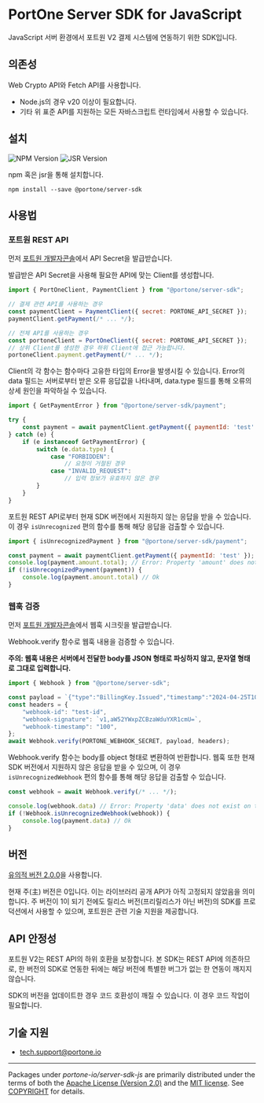 # PortOne Server SDK for JavaScript

JavaScript 서버 환경에서 포트원 V2 결제 시스템에 연동하기 위한 SDK입니다.

## 의존성

Web Crypto API와 Fetch API를 사용합니다.

- Node.js의 경우 v20 이상이 필요합니다.
- 기타 위 표준 API를 지원하는 모든 자바스크립트 런타임에서 사용할 수 있습니다.

## 설치

![NPM Version](https://img.shields.io/npm/v/%40portone%2Fserver-sdk)
![JSR Version](https://img.shields.io/jsr/v/%40portone/server-sdk)

npm 혹은 jsr을 통해 설치합니다.

```shell
npm install --save @portone/server-sdk
```

## 사용법

### 포트원 REST API

먼저 [포트원 개발자콘솔](https://admin.portone.io/integration-v2/manage/api-keys?version=v2)에서 API Secret을 발급받습니다.

발급받은 API Secret을 사용해 필요한 API에 맞는 Client를 생성합니다.

```js
import { PortOneClient, PaymentClient } from "@portone/server-sdk";

// 결제 관련 API를 사용하는 경우
const paymentClient = PaymentClient({ secret: PORTONE_API_SECRET });
paymentClient.getPayment(/* ... */);

// 전체 API를 사용하는 경우
const portoneClient = PortOneClient({ secret: PORTONE_API_SECRET });
// 상위 Client를 생성한 경우 하위 Client에 접근 가능합니다.
portoneClient.payment.getPayment(/* ... */);
```

Client의 각 함수는 함수마다 고유한 타입의 Error을 발생시킬 수 있습니다.
Error의 data 필드는 서버로부터 받은 오류 응답값을 나타내며, data.type 필드를 통해 오류의 상세 원인을 파악하실 수 있습니다.

```js
import { GetPaymentError } from "@portone/server-sdk/payment";

try {
    const payment = await paymentClient.getPayment({ paymentId: 'test' });
} catch (e) {
    if (e instanceof GetPaymentError) {
        switch (e.data.type) {
            case "FORBIDDEN":
                // 요청이 거절된 경우
            case "INVALID_REQUEST":
                // 입력 정보가 유효하지 않은 경우
        }
    }
}
```

포트원 REST API로부터 현재 SDK 버전에서 지원하지 않는 응답을 받을 수 있습니다.
이 경우 `isUnrecognized` 편의 함수를 통해 해당 응답을 검출할 수 있습니다.

```js
import { isUnrecognizedPayment } from "@portone/server-sdk/payment";

const payment = await paymentClient.getPayment({ paymentId: 'test' });
console.log(payment.amount.total); // Error: Property 'amount' does not exist on type 'Payment'.
if (!isUnrecognizedPayment(payment)) {
    console.log(payment.amount.total) // Ok
}
```

### 웹훅 검증

먼저 [포트원 개발자콘솔](https://admin.portone.io/integration-v2/manage/webhook?version=V2)에서 웹훅 시크릿을 발급받습니다.

Webhook.verify 함수로 웹훅 내용을 검증할 수 있습니다.

**주의: 웹훅 내용은 서버에서 전달한 body를 JSON 형태로 파싱하지 않고, 문자열 형태로 그대로 입력합니다.**

```js
import { Webhook } from "@portone/server-sdk";

const payload = `{"type":"BillingKey.Issued","timestamp":"2024-04-25T10:00:00.000Z","data":{"storeId":"store-61e0db3d-b967-47db-8b50-96002da90d55","billingKey":"billing-key-75ae3cab-6afe-422d-bf34-3a7b1762451d"}}`;
const headers = {
    "webhook-id": "test-id",
    "webhook-signature": `v1,aW52YWxpZCBzaWduYXR1cmU=`,
    "webhook-timestamp": "100",
};
await Webhook.verify(PORTONE_WEBHOOK_SECRET, payload, headers);
```

Webhook.verify 함수는 body를 object 형태로 변환하여 반환합니다.
웹훅 또한 현재 SDK 버전에서 지원하지 않은 응답을 받을 수 있으며,
이 경우 `isUnrecognizedWebhook` 편의 함수를 통해 해당 응답을 검출할 수 있습니다.

```js
const webhook = await Webhook.verify(/* ... */);

console.log(webhook.data) // Error: Property 'data' does not exist on type 'Webhook'.
if (!Webhook.isUnrecognizedWebhook(webhook)) {
    console.log(payment.data) // Ok
}
```

## 버전

[유의적 버전 2.0.0](https://semver.org/spec/v2.0.0.html)을 사용합니다.

현재 주(主) 버전은 0입니다. 이는 라이브러리 공개 API가 아직 고정되지 않았음을
의미합니다. 주 버전이 1이 되기 전에도 릴리스 버전(프리릴리스가 아닌 버전)의
SDK를 프로덕션에서 사용할 수 있으며, 포트원은 관련 기술 지원을 제공합니다.

## API 안정성

포트원 V2는 REST API의 하위 호환을 보장합니다. 본 SDK는 REST API에 의존하므로,
한 버전의 SDK로 연동한 뒤에는 해당 버전에 특별한 버그가 없는 한 연동이 깨지지
않습니다.

SDK의 버전을 업데이트한 경우 코드 호환성이 깨질 수 있습니다. 이 경우 코드 작업이
필요합니다.

## 기술 지원

- tech.support@portone.io

---

Packages under _portone-io/server-sdk-js_ are primarily distributed under the
terms of both the [Apache License (Version 2.0)] and the [MIT license]. See
[COPYRIGHT] for details.

[MIT license]: LICENSE-MIT
[Apache License (Version 2.0)]: LICENSE-APACHE
[COPYRIGHT]: COPYRIGHT
